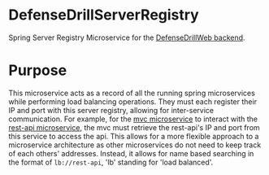 # DefenseDrillServerRegistry
Spring Server Registry Microservice for the [DefenseDrillWeb backend](https://github.com/DamienWesterman/DefenseDrillWeb/).

# Purpose
This microservice acts as a record of all the running spring microservices while performing load balancing operations. They must each register their IP and port with this server registry, allowing for inter-service communication. For example, for the [mvc microservice](https://github.com/DamienWesterman/DefenseDrillMVC) to interact with the [rest-api microservice](https://github.com/DamienWesterman/DefenseDrillRestAPI), the mvc must retrieve the rest-api's IP and port from this service to access the api. This allows for a more flexible approach to a microservice architecture as other microservices do not need to keep track of each others' addresses. Instead, it allows for name based searching in the format of `lb://rest-api`, 'lb' standing for 'load balanced'.
